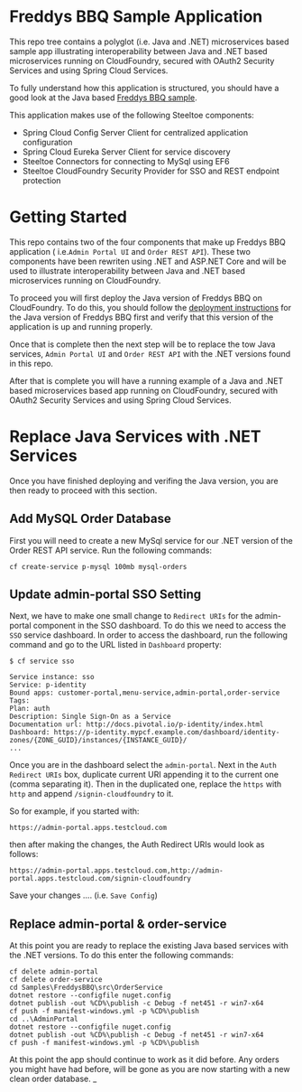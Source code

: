 # Freddys BBQ Sample Application
This repo tree contains a polyglot (i.e. Java and .NET) microservices based sample app illustrating interoperability between Java and .NET based microservices running on CloudFoundry, secured with OAuth2 Security Services and using Spring Cloud Services.

To fully understand how this application is structured, you should have a good look at the Java based [Freddys BBQ sample](https://github.com/william-tran/freddys-bbq).

This application makes use of the following Steeltoe components:
* Spring Cloud Config Server Client for centralized application configuration
* Spring Cloud Eureka Server Client for service discovery
* Steeltoe Connectors for connecting to MySql using EF6  
* Steeltoe CloudFoundry Security Provider for SSO and REST endpoint protection

# Getting Started

This repo contains two of the four components that make up Freddys BBQ application  ( i.e.`Admin Portal UI` and `Order REST API`). These two components have been rewriten using .NET and ASP.NET Core and will be used to illustrate interoperability between Java and .NET based microservices running on CloudFoundry.

To proceed you will first deploy the Java version of Freddys BBQ on CloudFoundry. To do this, you should follow the [deployment instructions](https://github.com/william-tran/freddys-bbq) for the Java version of Freddys BBQ first and verify that this version of the application is up and running properly.

Once that is complete then the next step will be to replace the tow Java services, `Admin Portal UI` and `Order REST API` with the .NET versions found in this repo. 

After that is complete you will have a running example of a Java and .NET based microservices based app running on CloudFoundry, secured with OAuth2 Security Services and using Spring Cloud Services.

# Replace Java Services with .NET Services

Once you have finished deploying and verifing the Java version, you are then ready to proceed with this section.

## Add MySQL Order Database

First you will need to create a new MySql service for our .NET version of the Order REST API service. Run the following commands:
```
cf create-service p-mysql 100mb mysql-orders
```
## Update admin-portal SSO Setting
Next, we have to make one small change to `Redirect URIs` for the admin-portal component in the SSO dashboard. To do this we need to access the `SSO` service dashboard. In order to access the dashboard, run the following command and go to the URL listed in `Dashboard` property:

```
$ cf service sso

Service instance: sso
Service: p-identity
Bound apps: customer-portal,menu-service,admin-portal,order-service
Tags:
Plan: auth
Description: Single Sign-On as a Service
Documentation url: http://docs.pivotal.io/p-identity/index.html
Dashboard: https://p-identity.mypcf.example.com/dashboard/identity-zones/{ZONE_GUID}/instances/{INSTANCE_GUID}/
...
```

Once you are in the dashboard select the `admin-portal`.  Next in the `Auth Redirect URIs` box, duplicate current URI appending it to the current one (comma separating it). Then in the duplicated one, replace the `https` with `http` and append `/signin-cloudfoundry` to it. 

So for example, if you started with:
```
https://admin-portal.apps.testcloud.com
```
then after making the changes, the Auth Redirect URIs would look as follows:
```
https://admin-portal.apps.testcloud.com,http://admin-portal.apps.testcloud.com/signin-cloudfoundry
```
Save your changes  .... (i.e. `Save Config`)

## Replace admin-portal & order-service

At this point you are ready to replace the existing Java based services with the .NET versions. To do this enter the following commands:
```
cf delete admin-portal
cf delete order-service
cd Samples\FreddysBBQ\src\OrderService
dotnet restore --configfile nuget.config
dotnet publish -out %CD%\publish -c Debug -f net451 -r win7-x64
cf push -f manifest-windows.yml -p %CD%\publish
cd ..\AdminPortal
dotnet restore --configfile nuget.config
dotnet publish -out %CD%\publish -c Debug -f net451 -r win7-x64
cf push -f manifest-windows.yml -p %CD%\publish
```

At this point the app should continue to work as it did before.  Any orders you might have had before, will be gone as you are now starting with a new clean order database. 
_

